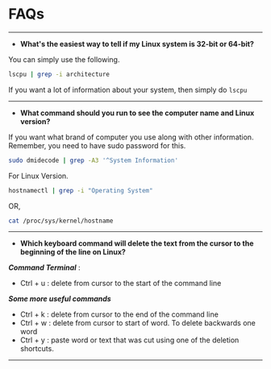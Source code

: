 # FAQs
---

- **What's the easiest way to tell if my Linux system is 32-bit or 64-bit?**

You can simply use the following.
```bash
lscpu | grep -i architecture  
```
If you want a lot of information about your system, then simply do `lscpu`

---

- **What command should you run to see the computer name and Linux version?**

If you want what brand of computer you use along with other information. Remember, you need to have sudo password for this.
```bash
sudo dmidecode | grep -A3 '^System Information'
```

For Linux Version.
```bash
hostnamectl | grep -i "Operating System"
```

OR,
```bash
cat /proc/sys/kernel/hostname
```

---
- **Which keyboard command will delete the text from the cursor to the beginning of the line on Linux?**

***Command Terminal*** :

- Ctrl + u : delete from cursor to the start of the command line

***Some more useful commands*** 

- Ctrl + k : delete from cursor to the end of the command line
- Ctrl + w : delete from cursor to start of word. To delete backwards one word
- Ctrl + y : paste word or text that was cut using one of the deletion shortcuts.

---
